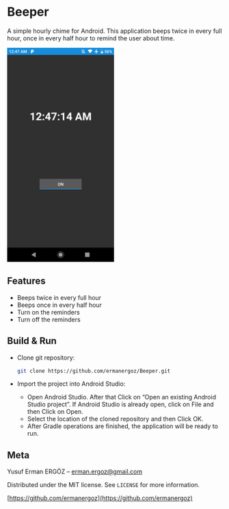 # Beeper

A simple hourly chime for Android. This application beeps twice in every full hour, once in every half hour to remind the user about time.

<p float="center">
	<img src="https://github.com/ermanergoz/Beeper/blob/main/resources/ss1.png" height="500">
</p>

## Features

- Beeps twice in every full hour
- Beeps once in every half hour
- Turn on the reminders
- Turn off the reminders

## Build & Run

- Clone git repository:

	```sh
	git clone https://github.com/ermanergoz/Beeper.git
	```

- Import the project into Android Studio:
	- Open Android Studio. After that Click on “Open an existing Android Studio project”. If Android Studio is already open, click on File and then Click on Open.
	- Select the location of the cloned repository and then Click OK.
	- After Gradle operations are finished, the application will be ready to run.

## Meta

Yusuf Erman ERGÖZ – erman.ergoz@gmail.com

Distributed under the MIT license. See ``LICENSE`` for more information.

[https://github.com/ermanergoz](https://github.com/ermanergoz)

